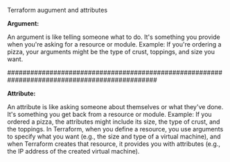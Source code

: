 Terraform augument and attributes 

**Argument:**

An argument is like telling someone what to do.
It's something you provide when you're asking for a resource or module.
Example: If you're ordering a pizza, your arguments might be the type of crust, toppings, and size you want.

###############################################################################################

**Attribute:**

An attribute is like asking someone about themselves or what they've done.
It's something you get back from a resource or module.
Example: If you ordered a pizza, the attributes might include its size, the type of crust, and the toppings.
In Terraform, when you define a resource, you use arguments to specify what you want (e.g., the size and type of a virtual machine), and when Terraform creates that resource, it provides you with attributes (e.g., the IP address of the created virtual machine).





